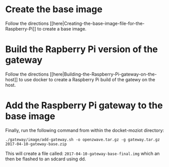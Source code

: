# Create the base image

Follow the directions [[here|Creating-the-base-image-file-for-the-Raspberry-Pi]] to create a base image.

# Build the Rapberry Pi version of the gateway

Follow the directions [[here|Building-the-Raspberry-Pi-gateway-on-the-host]] to use docker to create a Raspberry Pi build of the gatewy on the host.

# Add the Raspberry Pi gateway to the base image

Finally, run the following command from within the docket-moziot directory:
```
./gateway/image/add-gateway.sh -o openzwave.tar.gz -g gateway.tar.gz 2017-04-10-gateway-base.zip
```
This will create a file called: `2017-04-10-gateway-base-final.img` which an then be flashed to an sdcard using dd.